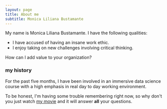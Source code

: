 ```yaml
---
layout: page
title: About me
subtitle: Monica Liliana Bustamante 
---
```


My name is Monica Liliana Bustamante. I have the following qualities:

- I have accused of having an insane work ethic. 
- I enjoy taking on new challenges involving critical thinking. 

How can I add value to your organization?

### my history

For the past five months, I have been involved in an immersive data science course with a high emphasis in real day to day working environment. 

To be honest, I'm having some trouble remembering right now, so why don't you just watch [my movie](http://en.wikipedia.org/wiki/The_Princess_Bride_%28film%29) and it will answer **all** your questions.
